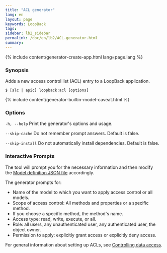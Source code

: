 ```yaml
---
title: "ACL generator"
lang: en
layout: page
keywords: LoopBack
tags:
sidebar: lb2_sidebar
permalink: /doc/en/lb2/ACL-generator.html
summary:
---
```


{% include content/generator-create-app.html lang=page.lang %}

### Synopsis

Adds a new access control list (ACL) entry to a LoopBack application.

```shell
$ [slc | apic] loopback:acl [options]
```

{% include content/generator-builtin-model-caveat.html %}

### Options

`-h, --help`
Print the generator's options and usage.

`--skip-cache`
Do not remember prompt answers. Default is false.

`--skip-install`
Do not automatically install dependencies. Default is false.

### Interactive Prompts

The tool will prompt you for the necessary information and then modify the [Model definition JSON file](/doc/{{page.lang}}/lb2/Model-definition-JSON-file.html) accordingly.

The generator prompts for:

* Name of the model to which you want to apply access control or all models.
* Scope of access control: All methods and properties or a specific method.
* If you choose a specific method, the method's name.
* Access type: read, write, execute, or all.
* Role: all users, any unauthenticated user, any authenticated user, the object owner.
* Permission to apply: explicitly grant access or explicitly deny access.

For general information about setting up ACLs, see [Controlling data access](/doc/{{page.lang}}/lb2/Controlling-data-access.html).
